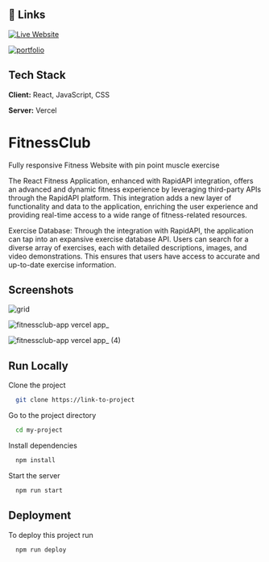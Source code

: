 
## 🔗 Links
[![Live Website](https://img.shields.io/badge/Live_Website_Blogbucket-%238DD6F9.svg?style=for-the-badge&logo=webpack&logoColor=black)](https://fitnessclub-app.vercel.app/)


[![portfolio](https://img.shields.io/badge/my_portfolio-000?style=for-the-badge&logo=ko-fi&logoColor=white)](https://farhan-shikalgar.vercel.app/)


## Tech Stack

**Client:** React, JavaScript, CSS 

**Server:** Vercel




# FitnessClub

Fully responsive Fitness Website with pin point muscle exercise

The React Fitness Application, enhanced with RapidAPI integration, offers an advanced and dynamic fitness experience by leveraging third-party APIs through the RapidAPI platform. This integration adds a new layer of functionality and data to the application, enriching the user experience and providing real-time access to a wide range of fitness-related resources.

Exercise Database: Through the integration with RapidAPI, the application can tap into an expansive exercise database API. Users can search for a diverse array of exercises, each with detailed descriptions, images, and video demonstrations. This ensures that users have access to accurate and up-to-date exercise information.

## Screenshots
![grid](https://github.com/farhan-shikalgar/fitness_app/assets/66059271/d90440b9-7783-4a04-a421-0629ba59a084)


![fitnessclub-app vercel app_](https://github.com/farhan-shikalgar/fitness_app/assets/66059271/b5b02f15-a1cc-4a39-8e37-15b1798657a9)


![fitnessclub-app vercel app_ (4)](https://github.com/farhan-shikalgar/fitness_app/assets/66059271/646b583a-f642-49eb-9644-504df800f185)



## Run Locally

Clone the project

```bash
  git clone https://link-to-project
```

Go to the project directory

```bash
  cd my-project
```

Install dependencies

```bash
  npm install
```

Start the server

```bash
  npm run start
```


## Deployment

To deploy this project run

```bash
  npm run deploy
```

